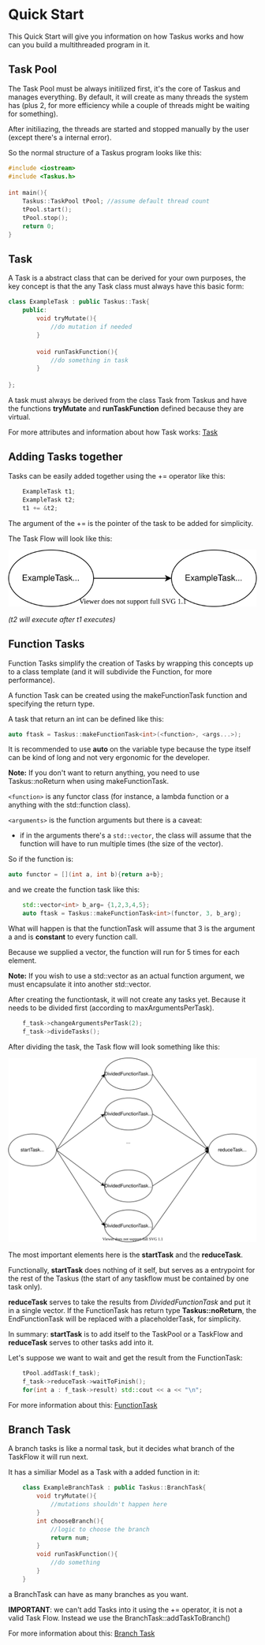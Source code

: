 # Quick Start

This Quick Start will give you information on how Taskus works and how can you build a multithreaded program in it.

## Task Pool

The Task Pool must be always initilized first, it's the core of Taskus and manages everything.
By default, it will create as many threads the system has (plus 2, for more efficiency while a couple of threads might be waiting for something).

After initiliazing, the threads are started and stopped manually by the user (except there's a internal error).

So the normal structure of a Taskus program looks like this:

```cpp
#include <iostream>
#include <Taskus.h>

int main(){
    Taskus::TaskPool tPool; //assume default thread count
    tPool.start();
    tPool.stop();
    return 0;
}
```

## Task

A Task is a abstract class that can be derived for your own purposes, the key concept is that the any Task class must always have this basic form:

```cpp
class ExampleTask : public Taskus::Task{
    public:
        void tryMutate(){
            //do mutation if needed
        }

        void runTaskFunction(){
            //do something in task
        }

};
```

A task must always be derived from the class Task from Taskus and have the functions **tryMutate** and **runTaskFunction** defined because they are virtual.

For more attributes and information about how Task works: [Task](Task.md)


## Adding Tasks together

Tasks can be easily added together using the += operator like this:

```cpp
    ExampleTask t1;
    ExampleTask t2;
    t1 += &t2;
```
The argument of the += is the pointer of the task to be added for simplicity.

The Task Flow will look like this:

![Task Flow of ExampleTasks](images/SimpleTaskFlow.svg)

*(t2 will execute after t1 executes)*

## Function Tasks

Function Tasks simplify the creation of Tasks by wrapping this concepts up to a class template (and it will subdivide the Function, 
for more performance).

A function Task can be created using the makeFunctionTask function and specifying the return type.

A task that return an int can be defined like this:
```cpp
auto ftask = Taskus::makeFunctionTask<int>(<function>, <args...>);
```

It is recommended to use **auto** on the variable type because the type itself can be kind of long and not very ergonomic for the developer. 

**Note:** If you don't want to return anything, you need to use Taskus::noReturn when using makeFunctionTask.

`<function>` is any functor class (for instance, a lambda function or a anything with the std::function class).

`<arguments>` is the function arguments but there is a caveat:

- if in the arguments there's a `std::vector`, the class will assume that the function will have to run multiple times (the size of the vector).

So if the function is:

```cpp
auto functor = [](int a, int b){return a+b};
```

and we create the function task like this:

```cpp
    std::vector<int> b_arg= {1,2,3,4,5};
    auto ftask = Taskus::makeFunctionTask<int>(functor, 3, b_arg);
```
What will happen is that the functionTask will assume that 3 is the argument a and is **constant** to every function call.

Because we supplied a vector, the function will run for 5 times for each element.

**Note:** If you wish to use a std::vector as an actual function argument, we must encapsulate it into another std::vector.

After creating the functiontask, it will not create any tasks yet. Because it needs to be divided first (according to maxArgumentsPerTask).

```cpp
    f_task->changeArgumentsPerTask(2);
    f_task->divideTasks();
```

After dividing the task, the Task flow will look something like this:

![Example FunctionTask Flow](images/FunctionTaskDiagram.svg)

The most important elements here is the **startTask** and the **reduceTask**.

Functionally, **startTask** does nothing of it self, but serves as a entrypoint for the rest of the Taskus (the start of any taskflow must be contained by one task only).

**reduceTask** serves to take the results from *DividedFunctionTask* and put it in a single vector. If the FunctionTask has return type **Taskus::noReturn**, the EndFunctionTask will be replaced with a placeholderTask, for simplicity.

In summary: **startTask** is to add itself to the TaskPool or a TaskFlow and **reduceTask** serves to other tasks add into it.

Let's suppose we want to wait and get the result from the FunctionTask:

```cpp
    tPool.addTask(f_task);
    f_task->reduceTask->waitToFinish();
    for(int a : f_task->result) std::cout << a << "\n";
```

For more information about this: [FunctionTask](FunctionTask.md)


## Branch Task

A branch tasks is like a normal task, but it decides what branch of the TaskFlow it will run next.

It has a similiar Model as a Task with a added function in it:

```cpp
    class ExampleBranchTask : public Taskus::BranchTask{
        void tryMutate(){
            //mutations shouldn't happen here
        }
        int chooseBranch(){
            //logic to choose the branch
            return num;
        }
        void runTaskFunction(){
            //do something
        }
    }

```

a BranchTask can have as many branches as you want.

**IMPORTANT**: we can't add Tasks into it using the += operator, it is not a valid Task Flow. Instead we use the BranchTask::addTaskToBranch()


For more information about this: [Branch Task](BranchTask.md)

